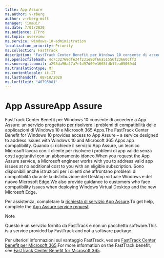 ```yaml
---
title: App Assure
ms.author: v-rberg
author: v-rberg-msft
manager: jimmuir
ms.date: 7/01/2020
ms.audience: ITPro
ms.topic: overview
ms.service: windows-10-administration
localization_priority: Priority
ms.collection: FastTrack
description: 'FastTrack Center Benefit per Windows 10 consente di accedere a App Assure: un servizio progettato per risolvere i problemi di compatibilità delle applicazioni di Windows 10 e Microsoft 365 Apps.'
ms.openlocfilehash: 4c7c32769dfe34f231e80f66a51556f23660cff2
ms.sourcegitcommit: a293da96a47a7e1d97d09e1665fdb17ea0506944
ms.translationtype: MT
ms.contentlocale: it-IT
ms.lasthandoff: 08/18/2020
ms.locfileid: "46795081"
---
```

# <a name="app-assure"></a><span data-ttu-id="97437-103">App Assure</span><span class="sxs-lookup"><span data-stu-id="97437-103">App Assure</span></span>

<span data-ttu-id="97437-104">FastTrack Center Benefit per Windows 10 consente di accedere a App Assure: un servizio progettato per risolvere i problemi di compatibilità delle applicazioni di Windows 10 e Microsoft 365 Apps.</span><span class="sxs-lookup"><span data-stu-id="97437-104">The FastTrack Center Benefit for Windows 10 provides access to App Assure – a service designed to address issues with Windows 10 and Microsoft 365 Apps app compatibility.</span></span> <span data-ttu-id="97437-105">Quando si richiede il servizio App Assure, un tecnico Microsoft lavora con il cliente per risolvere i problemi di app valide senza costi aggiuntivi con un abbonamento idoneo.</span><span class="sxs-lookup"><span data-stu-id="97437-105">When you request the App Assure service, a Microsoft engineer works with you to address valid app issues at no additional cost to you with an eligible subscription.</span></span> <span data-ttu-id="97437-106">Sono disponibili anche istruzioni per i clienti che affrontano problemi di compatibilità durante la distribuzione del Desktop virtuale Windows e del nuovo Microsoft Edge.</span><span class="sxs-lookup"><span data-stu-id="97437-106">We also provide guidance to customers who face compatibility issues when deploying Windows Virtual Desktop and the new Microsoft Edge.</span></span> 

<span data-ttu-id="97437-107">Per assistenza, completare la [richiesta di servizio App Assure](https://go.microsoft.com/fwlink/?linkid=2022721).</span><span class="sxs-lookup"><span data-stu-id="97437-107">To get help, complete the [App Assure service request](https://go.microsoft.com/fwlink/?linkid=2022721).</span></span>

  > [!NOTE]
> <span data-ttu-id="97437-108">Questo è un servizio fornito da FastTrack e non un pacchetto software.</span><span class="sxs-lookup"><span data-stu-id="97437-108">This is a service provided by FastTrack and not a software package.</span></span>

<span data-ttu-id="97437-109">Per ulteriori informazioni sul vantaggio FastTrack, vedere [FastTrack Center benefit per Microsoft 365](introduction.md).</span><span class="sxs-lookup"><span data-stu-id="97437-109">For more information on the FastTrack benefit, see [FastTrack Center Benefit for Microsoft 365](introduction.md).</span></span>